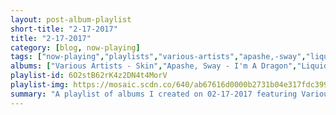 ```yaml
---
layout: post-album-playlist
short-title: "2-17-2017"
title: "2-17-2017"
category: [blog, now-playing]
tags: ["now-playing","playlists","various-artists","apashe,-sway","liquid-stranger","childish-gambino","various-artists","various-artists","various-artists","jimmy-eat-world","various-artists","white-lies","various-artists","white-lies"]
albums: ["Various Artists - Skin","Apashe, Sway - I'm A Dragon","Liquid Stranger - The Private Riot","Childish Gambino - \"Awaken, My Love!\"","Various Artists - The OF Tape Vol. 2","Various Artists - 12 Odd Future Songs","Various Artists - The Meth Lab","Jimmy Eat World - Integrity Blues","Various Artists - The Serenity of Suffering","White Lies - Death","Various Artists - Saturday Night Fever (The Original Movie Soundtrack)","White Lies - Friends"]
playlist-id: 6O2stB62rK4z2DN4t4MorV
playlist-img: https://mosaic.scdn.co/640/ab67616d0000b2731b04e317fdc3990de5bc29c6ab67616d0000b273361cfdb20a67297a622ce887ab67616d0000b273750d4a1b362296d1b815a223ab67616d0000b273f846a0cd1f9d563a60c49a29
summary: "A playlist of albums I created on 02-17-2017 featuring Various Artists, Apashe, Sway, Liquid Stranger, Childish Gambino, Various Artists, Various Artists, Various Artists, Jimmy Eat World, Various Artists, White Lies, Various Artists, and White Lies"
---
```

